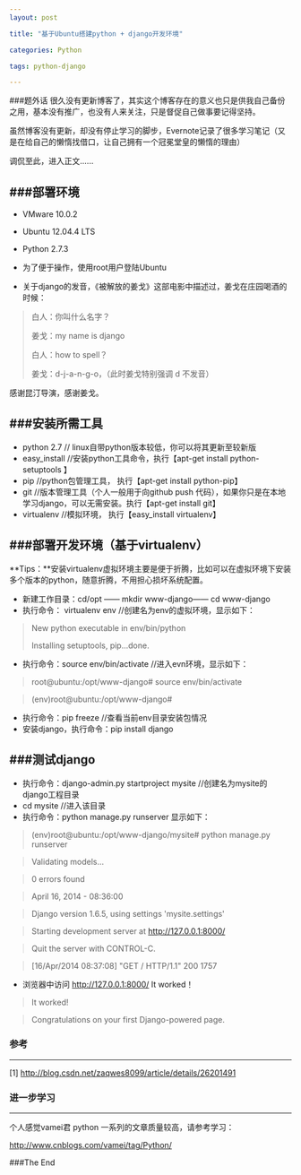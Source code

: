 ```yaml
---
layout: post

title: "基于Ubuntu搭建python + django开发环境"

categories: Python

tags: python-django

---
```

###题外话
很久没有更新博客了，其实这个博客存在的意义也只是供我自己备份之用，基本没有推广，也没有人来关注，只是督促自己做事要记得坚持。

虽然博客没有更新，却没有停止学习的脚步，Evernote记录了很多学习笔记（又是在给自己的懒惰找借口，让自己拥有一个冠冕堂皇的懒惰的理由）

调侃至此，进入正文......

###部署环境
---------------
- VMware 10.0.2
- Ubuntu 12.04.4 LTS
- Python 2.7.3

- 为了便于操作，使用root用户登陆Ubuntu

- 关于django的发音，《被解放的姜戈》这部电影中描述过，姜戈在庄园喝酒的时候：
> 白人：你叫什么名字？
> 
> 姜戈：my name is django
> 
> 白人：how to spell？
> 
> 姜戈：d-j-a-n-g-o，（此时姜戈特别强调 d 不发音）

感谢昆汀导演，感谢姜戈。

###安装所需工具
--------------

- python 2.7  // linux自带python版本较低，你可以将其更新至较新版
- easy_install  //安装python工具命令，执行【apt-get install python-setuptools 】
- pip       //python包管理工具， 执行【apt-get install python-pip】
- git      //版本管理工具（个人一般用于向github push 代码），如果你只是在本地学习django，可以无需安装。执行【apt-get install git】
- virtualenv   //模拟环境， 执行【easy_install virtualenv】


###部署开发环境（基于virtualenv）
---------------------------------
**Tips：**安装virtualenv虚拟环境主要是便于折腾，比如可以在虚拟环境下安装多个版本的python，随意折腾，不用担心损坏系统配置。

- 新建工作目录：cd/opt —— mkdir www-django—— cd www-django
- 执行命令： virtualenv env  //创建名为env的虚拟环境，显示如下：
> New python executable in env/bin/python
> 
> Installing setuptools, pip...done.

- 执行命令：source env/bin/activate  //进入evn环境，显示如下：
> root@ubuntu:/opt/www-django# source env/bin/activate

> (env)root@ubuntu:/opt/www-django# 

- 执行命令：pip freeze   //查看当前env目录安装包情况
- 安装django，执行命令：pip install django


###测试django
-------------------

- 执行命令：django-admin.py startproject mysite //创建名为mysite的django工程目录
- cd mysite  //进入该目录
- 执行命令：python manage.py runserver  显示如下：

>(env)root@ubuntu:/opt/www-django/mysite# python manage.py runserver

>Validating models...

>0 errors found

>April 16, 2014 - 08:36:00

>Django version 1.6.5, using settings 'mysite.settings'

>Starting development server at http://127.0.0.1:8000/

>Quit the server with CONTROL-C.

>[16/Apr/2014 08:37:08] "GET / HTTP/1.1" 200 1757

- 浏览器中访问 http://127.0.0.1:8000/  It worked！

> It worked!

> Congratulations on your first Django-powered page.


### 参考
---------------
[1] http://blog.csdn.net/zaqwes8099/article/details/26201491

### 进一步学习
----------------

个人感觉vamei君 python 一系列的文章质量较高，请参考学习：

http://www.cnblogs.com/vamei/tag/Python/



###The End
